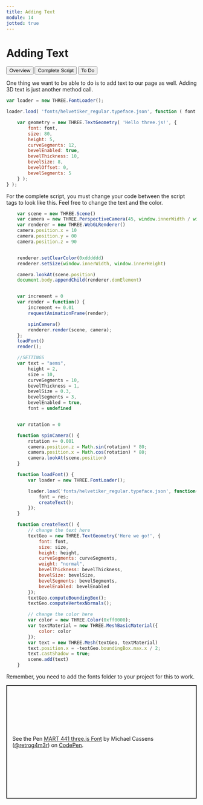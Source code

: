 ```yaml
---
title: Adding Text
module: 14
jotted: true
---
```


# Adding Text

<div class="tab">
  <button class="tablinks active" onclick="openTab(event, 'Overview')">Overview</button>
<button class="tablinks" onclick="openTab(event, 'Complete')">Complete Script</button>
  <button class="tablinks" onclick="openTab(event, 'ToDo')">To Do</button>
  
</div>
<div id="Overview" class="tabcontent" style="display:block">
<div class="tabhtml" markdown="1">


One thing we want to be able to do is to add text to our page as well. Adding 3D text is just another method call.

```js
var loader = new THREE.FontLoader();

loader.load( 'fonts/helvetiker_regular.typeface.json', function ( font ) {

    var geometry = new THREE.TextGeometry( 'Hello three.js!', {
        font: font,
        size: 80,
        height: 5,
        curveSegments: 12,
        bevelEnabled: true,
        bevelThickness: 10,
        bevelSize: 8,
        bevelOffset: 0,
        bevelSegments: 5
    } );
} );
```
</div>
</div>
<div id="Complete" class="tabcontent">
<div class="tabhtml" markdown="1">
For the complete script, you must change your code between the script tags to look like this.  Feel free to change the text and the color.

```js
    var scene = new THREE.Scene()
    var camera = new THREE.PerspectiveCamera(45, window.innerWidth / window.innerHeight, .1, 1000)
    var renderer = new THREE.WebGLRenderer()
    camera.position.x = 10
    camera.position.y = 00
    camera.position.z = 90


    renderer.setClearColor(0xdddddd)
    renderer.setSize(window.innerWidth, window.innerHeight)

    camera.lookAt(scene.position)
    document.body.appendChild(renderer.domElement)


    var increment = 0
    var render = function() {
        increment += 0.01
        requestAnimationFrame(render);

        spinCamera()
        renderer.render(scene, camera);
    };
    loadFont()
    render();

    //SETTINGS
    var text = "aems",
        height = 2,
        size = 10,
        curveSegments = 10,
        bevelThickness = 1,
        bevelSize = 0.3,
        bevelSegments = 3,
        bevelEnabled = true,
        font = undefined


    var rotation = 0

    function spinCamera() {
        rotation += 0.001
        camera.position.z = Math.sin(rotation) * 80;
        camera.position.x = Math.cos(rotation) * 80;
        camera.lookAt(scene.position)
    }

    function loadFont() {
        var loader = new THREE.FontLoader();

        loader.load('fonts/helvetiker_regular.typeface.json', function(res) {
            font = res;
            createText();
        });
    }

    function createText() {
        // change the text here
        textGeo = new THREE.TextGeometry('Here we go!', {
            font: font,
            size: size,
            height: height,
            curveSegments: curveSegments,
            weight: "normal",
            bevelThickness: bevelThickness,
            bevelSize: bevelSize,
            bevelSegments: bevelSegments,
            bevelEnabled: bevelEnabled
        });
        textGeo.computeBoundingBox();
        textGeo.computeVertexNormals();

        // change the color here
        var color = new THREE.Color(0xff0000);
        var textMaterial = new THREE.MeshBasicMaterial({
            color: color
        });
        var text = new THREE.Mesh(textGeo, textMaterial)
        text.position.x = -textGeo.boundingBox.max.x / 2;
        text.castShadow = true;
        scene.add(text)
    }
```

Remember, you need to add the fonts folder to your project for this to work.

</div>
</div>
<div id="ToDo" class="tabcontent">
<div class="tabhtml" markdown="1">

<p class="codepen" data-height="600" data-default-tab="html,result" data-slug-hash="XWppggM" data-editable="true" data-user="retrog4m3r" style="height: 300px; box-sizing: border-box; display: flex; align-items: center; justify-content: center; border: 2px solid; margin: 1em 0; padding: 1em;">
  <span>See the Pen <a href="https://codepen.io/retrog4m3r/pen/XWppggM">
  MART 441 three.js Font</a> by Michael Cassens (<a href="https://codepen.io/retrog4m3r">@retrog4m3r</a>)
  on <a href="https://codepen.io">CodePen</a>.</span>
</p>
<script async src="https://cpwebassets.codepen.io/assets/embed/ei.js"></script>

</div>
</div>

